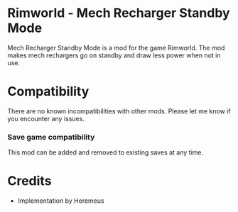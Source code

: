# Rimworld - Mech Recharger Standby Mode
Mech Recharger Standby Mode is a mod for the game Rimworld. The mod makes mech rechargers go on standby and draw less power when not in use.

# Compatibility
There are no known incompatibilities with other mods. Please let me know if you encounter any issues.
### Save game compatibility
This mod can be added and removed to existing saves at any time.

# Credits
* Implementation by Heremeus
